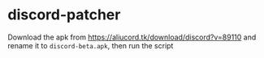 # discord-patcher
Download the apk from https://aliucord.tk/download/discord?v=89110 and rename it to `discord-beta.apk`, then run the script
